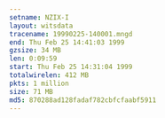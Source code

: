 ```yaml
---
setname: NZIX-I
layout: witsdata
tracename: 19990225-140001.mngd
end: Thu Feb 25 14:41:03 1999
gzsize: 34 MB
len: 0:09:59
start: Thu Feb 25 14:31:04 1999
totalwirelen: 412 MB
pkts: 1 million
size: 71 MB
md5: 870288ad128fadaf782cbfcfaabf5911
---
```

